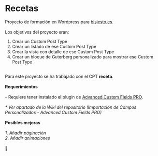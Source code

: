 # Recetas
Proyecto de formación en Wordpress para <a href="https://bisiesto.es/">bisiesto.es</a>.<br><br>
Los objetivos del proyecto eran:<br>
1. Crear un Custom Post Type<br>
2. Crear un listado de ese Custom Post Type<br>
3. Crear la vista con detalle de ese Custom Post Type<br>
4. Crear un bloque de Guterberg personalizado para mostrar ese Custom Post Type<br>
<br>
Para este proyecto se ha trabajado con el CPT <b>receta</b>.
<br>
<br>
<b>Requerimientos</b><br><br>
- Requiere tener instalado el plugin de <a href="https://www.advancedcustomfields.com/" target="_blank">Advanced Custom Fields PRO</a>.
<br><br>
<i>* Ver apartado de la Wiki del repositorio (Importación de Campos Personalizados - Advanced Custom Fields PRO)</i>
<br><br>
<b>Posibles mejoras</b><br><br>
<i>1. Añadir páginación</i><br>
<i>2. Añadir animaciones</i>
<br>
<br>
💛

